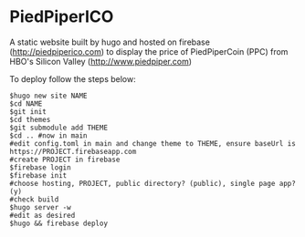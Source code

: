 # PiedPiperICO
A static website built by hugo and hosted on firebase (http://piedpiperico.com) to display the price of PiedPiperCoin (PPC) from HBO's Silicon Valley (http://www.piedpiper.com)

To deploy follow the steps below:

```
$hugo new site NAME
$cd NAME
$git init
$cd themes
$git submodule add THEME
$cd .. #now in main
#edit config.toml in main and change theme to THEME, ensure baseUrl is https://PROJECT.firebaseapp.com
#create PROJECT in firebase
$firebase login
$firebase init
#choose hosting, PROJECT, public directory? (public), single page app? (y)
#check build
$hugo server -w
#edit as desired
$hugo && firebase deploy
```
